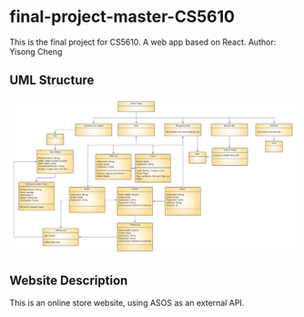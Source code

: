# final-project-master-CS5610
This is the final project for CS5610. A web app based on React.
Author: Yisong Cheng

## UML Structure
![UML](UML.png)

## Website Description

This is an online store website, using ASOS as an external API.  
